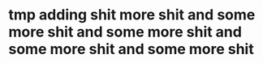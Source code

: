 tmp
adding shit
more shit
and some more shit
and some more shit
and some more shit
and some more shit
===
